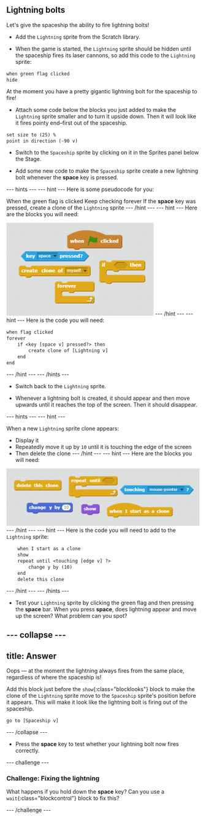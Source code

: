 ## Lightning bolts

Let's give the spaceship the ability to fire lightning bolts!

+ Add the `Lightning` sprite from the Scratch library.  

+ When the game is started, the `Lightning` sprite should be hidden until the spaceship fires its laser cannons, so add this code to the `Lightning` sprite:

```blocks
when green flag clicked
hide
```

At the moment you have a pretty gigantic lightning bolt for the spaceship to fire!

+ Attach some code below the blocks you just added to make the `Lightning` sprite smaller and to turn it upside down. Then it will look like it fires pointy end–first out of the spaceship.

```blocks
set size to (25) %
point in direction (-90 v)
```

+ Switch to the `Spaceship` sprite by clicking on it in the Sprites panel below the Stage.

+ Add some new code to make the `Spaceship` sprite create a new lightning bolt whenever the **space** key is pressed.

--- hints ---
--- hint ---
Here is some pseudocode for you:

When the green flag is clicked
Keep checking forever
If the **space** key was pressed, create a clone of the `Lightning` sprite
--- /hint ---
--- hint ---
Here are the blocks you will need:

![Hint](images/hint-lightning.png)
--- /hint ---
--- hint ---
Here is the code you will need:

```blocks
when flag clicked
forever
	if <key [space v] pressed?> then
		create clone of [Lightning v]
	end
end
```
--- /hint ---
--- /hints ---

+ Switch back to the `Lightning` sprite.

+ Whenever a lightning bolt is created, it should appear and then move upwards until it reaches the top of the screen. Then it should disappear.

--- hints ---
--- hint ---

When a new `Lightning` sprite clone appears:
- Display it
- Repeatedly move it up by `10` until it is touching the edge of the screen
- Then delete the clone
--- /hint ---
--- hint ---
Here are the blocks you will need:

![Move lightning](images/move-hint-lightning.png)
--- /hint ---
--- hint ---
Here is the code you will need to add to the `Lightning` sprite:

```blocks
	when I start as a clone
    show
	repeat until <touching [edge v] ?>
		change y by (10)
	end
	delete this clone
```
--- /hint ---
--- /hints ---



+ Test your `Lightning` sprite by clicking the green flag and then pressing the **space** bar. When you press **space**, does lightning appear and move up the screen? What problem can you spot?

--- collapse ---
---
title: Answer
---
Oops — at the moment the lightning always fires from the same place, regardless of where the spaceship is!

Add this block just before the `show`{:class="blocklooks"} block to make the clone of the `Lightning` sprite move to the `Spaceship` sprite's position before it appears. This will make it look like the lightning bolt is firing out of the spaceship.

```blocks
go to [Spaceship v]
```

--- /collapse ---

+ Press the **space** key to test whether your lightning bolt now fires correctly.

--- challenge ---
### Challenge: Fixing the lightning
What happens if you hold down the **space** key? Can you use a `wait`{:class="blockcontrol"} block to fix this?

--- /challenge ---

